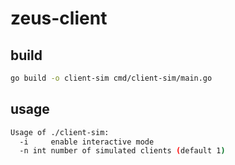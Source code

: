 # zeus-client

## build

```bash
go build -o client-sim cmd/client-sim/main.go
```


## usage

```bash
Usage of ./client-sim:
  -i     enable interactive mode
  -n int number of simulated clients (default 1)
```
